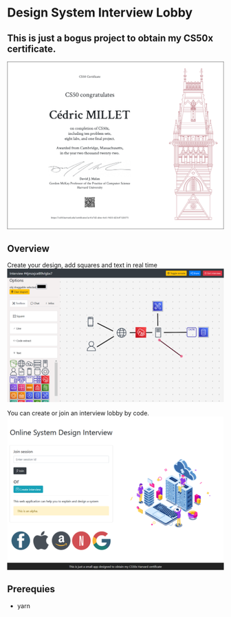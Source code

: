 # Design System Interview Lobby

## This is just a bogus project to obtain my CS50x certificate.
![CS50x](doc/CS50x.png)

## Overview

Create your design, add squares and text in real time
![Screen2](doc/screen2.png)

You can create or join an interview lobby by code.
![Screen1](doc/screen1.png)

## Prerequies
* yarn